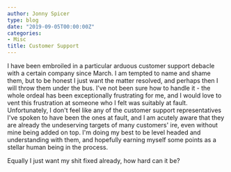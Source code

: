 ```yaml
---
author: Jonny Spicer
type: blog
date: "2019-09-05T00:00:00Z"
categories:
- Misc
title: Customer Support
---
```

I have been embroiled in a particular arduous customer support debacle with a certain company since March. I am tempted to name and
shame them, but to be honest I just want the matter resolved, and perhaps then I will throw them under the bus. I've not been
sure how to handle it - the whole ordeal has been exceptionally frustrating for me, and I would love to vent this frustration at someone who I felt was suitably at fault. Unfortunately, I don't feel like any of the customer support representatives I've spoken
to have been the ones at fault, and I am acutely aware that they are already the undeserving targets of many customers' ire, even
without mine being added on top. I'm doing my best to be level headed and understanding with them, and hopefully earning myself some
points as a stellar human being in the process.

Equally I just want my shit fixed already, how hard can it be?
